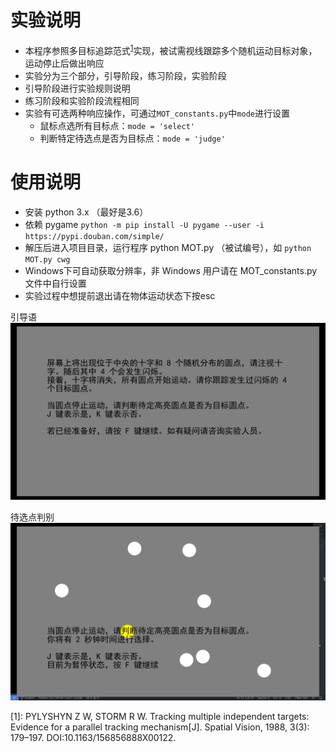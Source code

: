 # 实验说明
- 本程序参照多目标追踪范式<sup>[1](#ref1)</sup>实现，被试需视线跟踪多个随机运动目标对象，运动停止后做出响应
- 实验分为三个部分，引导阶段，练习阶段，实验阶段
- 引导阶段进行实验规则说明
- 练习阶段和实验阶段流程相同
- 实验有可选两种响应操作，可通过`MOT_constants.py`中`mode`进行设置
  * 鼠标点选所有目标点：`mode = 'select'`
  * 判断特定待选点是否为目标点：`mode = 'judge'`


# 使用说明
- 安装 python 3.x （最好是3.6）
- 依赖 pygame `python -m pip install -U pygame --user -i https://pypi.douban.com/simple/`
- 解压后进入项目目录，运行程序 python MOT.py （被试编号），如 `python MOT.py cwg`
- Windows下可自动获取分辨率，非 Windows 用户请在 MOT_constants.py 文件中自行设置
- 实验过程中想提前退出请在物体运动状态下按esc

引导语
![](guide.png)

待选点判别
![](judge.png)

<a name="ref1">[1]</a>: PYLYSHYN Z W, STORM R W. Tracking multiple independent targets: Evidence for a parallel tracking mechanism[J]. Spatial Vision, 1988, 3(3): 179–197. DOI:10.1163/156856888X00122.
